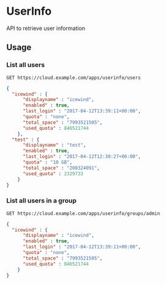 # UserInfo

API to retrieve user information

## Usage

### List all users

`GET https://cloud.example.com/apps/userinfo/users`
 
```json
{ 
  "icewind" : { 
      "displayname" : "icewind",
      "enabled" : true,
      "last_login" : "2017-04-12T13:39:11+00:00",
      "quota" : "none",
      "total_space" : "7993521505",
      "used_quota" : 846521744
    },
  "test" : { 
      "displayname" : "test",
      "enabled" : true,
      "last_login" : "2017-04-12T12:30:27+00:00",
      "quota" : "10 GB",
      "total_space" : "200324091",
      "used_quota" : 2329733
    }
}
```

### List all users in a group

`GET https://cloud.example.com/apps/userinfo/groups/admin`

```json
{ 
  "icewind" : { 
      "displayname" : "icewind",
      "enabled" : true,
      "last_login" : "2017-04-12T13:39:11+00:00",
      "quota" : "none",
      "total_space" : "7993521505",
      "used_quota" : 846521744
    }
}
```

